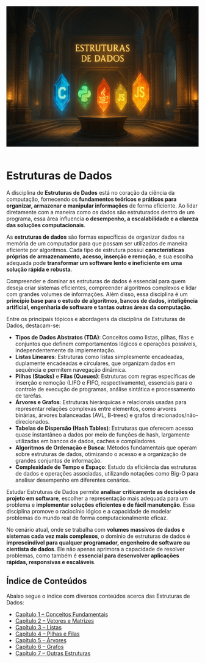 <div align="center">
  <a href="https://github.com/joseferreira-dev/my-study-notes/tree/main/estruturas-de-dados"><img src="./contents/banner-estruturas-de-dados.png"></a>
</div>
<br>

# Estruturas de Dados

A disciplina de **Estruturas de Dados** está no coração da ciência da computação, fornecendo os **fundamentos teóricos e práticos para organizar, armazenar e manipular informações** de forma eficiente. Ao lidar diretamente com a maneira como os dados são estruturados dentro de um programa, essa área influencia **o desempenho, a escalabilidade e a clareza das soluções computacionais**.

As **estruturas de dados** são formas específicas de organizar dados na memória de um computador para que possam ser utilizados de maneira eficiente por algoritmos. Cada tipo de estrutura possui **características próprias de armazenamento, acesso, inserção e remoção**, e sua escolha adequada pode **transformar um software lento e ineficiente em uma solução rápida e robusta**.

Compreender e dominar as estruturas de dados é essencial para quem deseja criar sistemas eficientes, compreender algoritmos complexos e lidar com grandes volumes de informações. Além disso, essa disciplina é um **princípio base para o estudo de algoritmos, bancos de dados, inteligência artificial, engenharia de software e tantas outras áreas da computação**.

Entre os principais tópicos e abordagens da disciplina de Estruturas de Dados, destacam-se:

- **Tipos de Dados Abstratos (TDA)**: Conceitos como listas, pilhas, filas e conjuntos que definem comportamentos lógicos e operações possíveis, independentemente da implementação.
- **Listas Lineares**: Estruturas como listas simplesmente encadeadas, duplamente encadeadas e circulares, que organizam dados em sequência e permitem navegação dinâmica.
- **Pilhas (Stacks)** e **Filas (Queues)**: Estruturas com regras específicas de inserção e remoção (LIFO e FIFO, respectivamente), essenciais para o controle de execução de programas, análise sintática e processamento de tarefas.
- **Árvores e Grafos**: Estruturas hierárquicas e relacionais usadas para representar relações complexas entre elementos, como árvores binárias, árvores balanceadas (AVL, B-trees) e grafos direcionados/não-direcionados.
- **Tabelas de Dispersão (Hash Tables)**: Estruturas que oferecem acesso quase instantâneo a dados por meio de funções de hash, largamente utilizadas em bancos de dados, caches e compiladores.
- **Algoritmos de Ordenação e Busca**: Métodos fundamentais que operam sobre estruturas de dados, otimizando o acesso e a organização de grandes conjuntos de informação.
- **Complexidade de Tempo e Espaço**: Estudo da eficiência das estruturas de dados e operações associadas, utilizando notações como Big-O para analisar desempenho em diferentes cenários.

Estudar Estruturas de Dados permite **analisar criticamente as decisões de projeto em software**, escolher a representação mais adequada para um problema e **implementar soluções eficientes e de fácil manutenção**. Essa disciplina promove o raciocínio lógico e a capacidade de modelar problemas do mundo real de forma computacionalmente eficaz.

No cenário atual, onde se trabalha com **volumes massivos de dados e sistemas cada vez mais complexos**, o domínio de estruturas de dados é **imprescindível para qualquer programador, engenheiro de software ou cientista de dados**. Ele não apenas aprimora a capacidade de resolver problemas, como também é **essencial para desenvolver aplicações rápidas, responsivas e escaláveis**.

## Índice de Conteúdos

Abaixo segue o índice com diversos conteúdos acerca das Estruturas de Dados:

- [Capítulo 1 – Conceitos Fundamentais](contents/01-conceitos-fundamentais.md)
- [Capítulo 2 – Vetores e Matrizes](contents/02-vetores-e-matrizes.md)
- [Capítulo 3 – Listas](contents/03-listas.md)
- [Capítulo 4 – Pilhas e Filas](contents/04-pilhas-e-filas.md)
- [Capítulo 5 – Árvores](contentes/05-arvores.md)
- [Capítulo 6 – Grafos](contentes/06-grafos.md)
- [Capítulo 7 – Outras Estruturas](contents/07-outras-estruturas.md)
